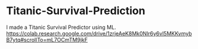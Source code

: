 # Titanic-Survival-Prediction
I made a Titanic Survival Predictor using ML.
https://colab.research.google.com/drive/1zrjeAeK8Mk0Nlr6y6vl5MKKvmybB7ytq#scrollTo=mL7OCmTM9jkF
